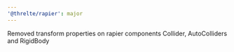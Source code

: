 ```yaml
---
'@threlte/rapier': major
---
```


Removed transform properties on rapier components Collider, AutoColliders and RigidBody
